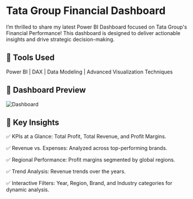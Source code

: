# Tata Group Financial Dashboard

I’m thrilled to share my latest Power BI Dashboard focused on Tata Group's Financial Performance! This dashboard is designed to deliver actionable insights and drive strategic decision-making.

## 🔹 Tools Used  
Power BI | DAX | Data Modeling | Advanced Visualization Techniques

## 🔹 Dashboard Preview  
![Dashboard](https://drive.google.com/file/d/1bFbTa3W6pzH1sJ3E3sdi9h3cy7AmyxR2/view?usp=drive_link)

## 🔹 Key Insights  

✅ KPIs at a Glance: Total Profit, Total Revenue, and Profit Margins.

✅ Revenue vs. Expenses: Analyzed across top-performing brands.

✅ Regional Performance: Profit margins segmented by global regions.

✅ Trend Analysis: Revenue trends over the years.

✅ Interactive Filters: Year, Region, Brand, and Industry categories for dynamic analysis.
